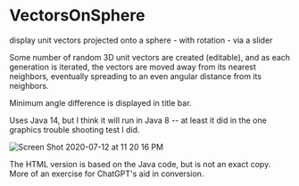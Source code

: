 # VectorsOnSphere
display unit vectors projected onto a sphere - with rotation - via a slider

Some number of random 3D unit vectors are created (editable), and as each generation is iterated, the vectors are moved away from its nearest neighbors, eventually spreading to an even angular distance from its neighbors. 

Minimum angle difference is displayed in title bar.

Uses Java 14, but I think it will run in Java 8 -- at least it did in the one graphics trouble shooting test I did.

![Screen Shot 2020-07-12 at 11 20 16 PM](https://github.com/user-attachments/assets/47530e1f-631e-4200-abe6-f2d148218c20)


The HTML version is based on the Java code, but is not an exact copy. More of an exercise for ChatGPT's aid in conversion.
